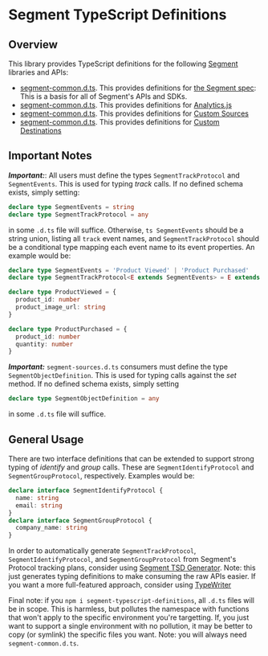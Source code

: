Segment TypeScript Definitions
===

Overview
---

This library provides TypeScript definitions for the following [Segment](https://segment.com) libraries and APIs:

 * [segment-common.d.ts](./segment-common.d.ts). This provides definitions for [the Segment spec](https://segment.com/docs/connections/spec/): This is a basis for all of Segment's APIs and SDKs.
 * [segment-common.d.ts](./segment-analytics.d.ts). This provides definitions for [Analytics.js](https://github.com/segmentio/analytics.js/)
 * [segment-common.d.ts](./segment-sources.d.ts). This provides definitions for [Custom Sources](https://segment.com/docs/connections/sources/custom-sources/)
 * [segment-common.d.ts](./segment-destinations.d.ts). This provides definitions for [Custom Destinations](https://segment.com/docs/connections/destinations/custom-destinations/)

Important Notes
---

***Important:***: All users must define the types ```SegmentTrackProtocol``` and ```SegmentEvents```. This is used for typing *track* calls. If no defined schema exists, simply setting: 
```ts 
declare type SegmentEvents = string
declare type SegmentTrackProtocol = any
``` 
in some ```.d.ts``` file will suffice. Otherwise, ```ts SegmentEvents``` should be a string union, listing all ```track``` event names, and ```SegmentTrackProtocol``` should be a conditional type mapping each event name to its event properties. An example would be: 

```ts
declare type SegmentEvents = 'Product Viewed' | 'Product Purchased'
declare type SegmentTrackProtocol<E extends SegmentEvents> = E extends 'Product Viewed' ? ProductViewed : E extends 'Product Purchased' ? ProductPurchased : never

declare type ProductViewed = {
  product_id: number
  product_image_url: string
}

declare type ProductPurchased = {
  product_id: number
  quantity: number
}
```

***Important:*** ```segment-sources.d.ts``` consumers  must define the type ```SegmentObjectDefinition```. This is used for typing calls against the *set* method. If no defined schema exists, simply setting 
```ts 
declare type SegmentObjectDefinition = any
``` 
in some ```.d.ts``` file will suffice.

General Usage
---

There are two interface definitions that can be extended to support strong typing of *identify* and *group* calls. These are ```SegmentIdentifyProtocol``` and ```SegmentGroupProtocol```, respectively. Examples would be:

```ts
declare interface SegmentIdentifyProtocol {
  name: string
  email: string
}
declare interface SegmentGroupProtocol {
  company_name: string
}
```

In order to automatically generate ```SegmentTrackProtocol```, ```SegmentIdentifyProtocol```, and ```SegmentGroupProtocol``` from Segment's Protocol tracking plans, consider using [Segment TSD Generator](https://raw.githubusercontent.com/christyharagan/segment-tsd-generator). Note: this just generates typing definitions to make consuming the raw APIs easier. If you want a more full-featured approach, consider using [TypeWriter](https://github.com/segmentio/typewriter)

Final note: if you ```npm i segment-typescript-definitions```, all ```.d.ts``` files will be in scope. This is harmless, but pollutes the namespace with functions that won't apply to the specific environment you're targetting. If, you just want to support a single environment with no pollution, it may be better to copy (or symlink) the specific files you want. Note: you will always need ```segment-common.d.ts```.